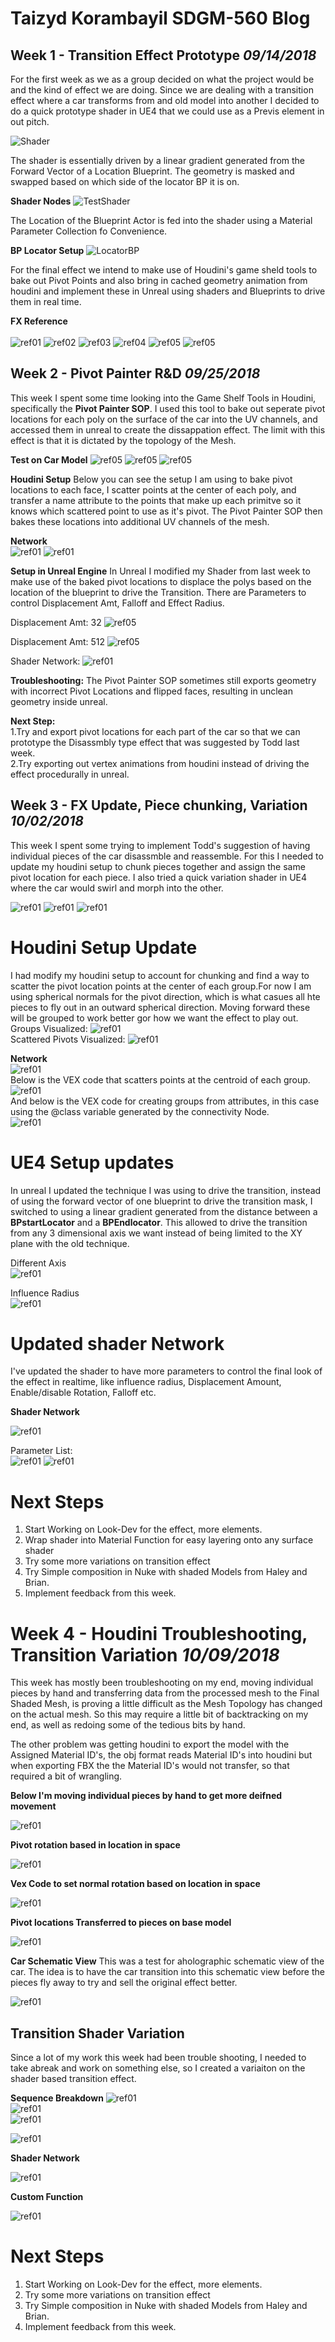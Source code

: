 

# Taizyd Korambayil SDGM-560 Blog
## Week 1 - Transition Effect Prototype _09/14/2018_

For the first week as we as a group decided on what the project would be and the kind of effect we are doing. Since we are dealing with 
a transition effect where a car transforms from and old model into another I decided to do a quick prototype shader in UE4 that we could use as a Previs element in out pitch.

![Shader](img/ShaderTest.gif)

The shader is essentially driven by a linear gradient generated from the Forward Vector of a Location Blueprint. The geometry is masked and swapped based on which side of the locator BP it is on.

**Shader Nodes**
![TestShader](img/prototypeshader.png)

The Location of the Blueprint Actor is fed into the shader using a Material Parameter Collection fo Convenience.

**BP Locator Setup**
![LocatorBP](img/locatorBP.png)

For the final effect we intend to make use of Houdini's game sheld tools to bake out Pivot Points and also bring in cached geometry animation from houdini and implement these in Unreal using shaders and Blueprints to drive them in real time.

**FX Reference** <BR>            
![ref01](img/fxref_01.gif) 
![ref02](img/fxref_02.gif)
![ref03](img/fxref_03.gif) 
![ref04](img/fxref_04.gif)
![ref05](img/fxref_05.gif) 
![ref05](img/fxref_06.gif)
  
## Week 2 - Pivot Painter R&D _09/25/2018_

This week I spent some time looking into the Game Shelf Tools in Houdini, specifically the **Pivot Painter SOP**. I used this tool to bake out seperate pivot locations for each poly on the surface of the car into the UV channels, and accessed them in unreal to create the dissappation effect. The limit with this effect is that it is dictated by the topology of the Mesh.

**Test on Car Model**
![ref05](img/cartest06.gif)
![ref05](img/cartest04.gif)
![ref05](img/cartest03.gif)

**Houdini Setup**
Below you can see the setup I am using to bake pivot locations to each face, I scatter points at the center of each poly, and transfer a name attribute to the points that make up each primitve so it knows which scattered point to use as it's pivot. The Pivot Painter SOP then bakes these locations into additional UV channels of the mesh.

**Network**<BR>
![ref01](img/pivotpainter_network.png)
![ref01](img/pivotpainter.png)

**Setup in Unreal Engine**
In Unreal I modified my Shader from last week to make use of the baked pivot locations to displace the polys based on the location of the blueprint to drive the Transition. There are Parameters to control Displacement Amt, Falloff and Effect Radius.<BR>

Displacement Amt: 32
![ref05](img/robertotopighead_02.gif)

Displacement Amt: 512
![ref05](img/robertotopighead.gif) 

Shader Network:
![ref01](img/pivotpaintershader.png)

**Troubleshooting:**
The Pivot Painter SOP sometimes still exports geometry with incorrect Pivot Locations and flipped faces, resulting in unclean geometry inside unreal.

**Next Step:**<BR>
1.Try and export pivot locations for each part of the car so that we can prototype the Disassmbly type effect that was suggested by Todd last week.<BR>
2.Try exporting out vertex animations from houdini instead of driving the effect procedurally in unreal.

## Week 3 - FX Update, Piece chunking, Variation _10/02/2018_

This week I spent some trying to implement Todd's suggestion of having individual pieces of the car disassmble and reassemble. For this I needed to update my houdini setup to chunk pieces together and assign the same pivot location for each piece. I also tried a quick variation shader in UE4 where the car would swirl and morph into the other.

![ref01](img/Render_V1.gif)
![ref01](img/Render_V2.gif)
![ref01](img/Render_V3.gif)

# Houdini Setup Update
I had modify my houdini setup to account for chunking and find a way to scatter the pivot location points at the center of each group.For now I am using spherical normals for the pivot direction, which is what casues all hte pieces to fly out in an outward spherical direction. Moving forward these will be grouped to work better gor how we want the effect to play out.
Groups Visualized:
![ref01](img/groupsvisualized.png)
<BR>Scattered Pivots Visualized:
![ref01](img/pivotpointsvisualized.png)

**Network**<BR>
![ref01](img/updatedhoudininetwork.png)
<BR>Below is the VEX code that scatters points at the centroid of each group.
![ref01](img/centroidvex.png)
<BR>And below is the VEX code for creating groups from attributes, in this case using the @class variable generated by the connectivity Node.<BR>
![ref01](img/groupsfromattributes.png)
  
# UE4 Setup updates

In unreal I updated the technique I was using to drive the transition, instead of using the forward vector of one blueprint to drive the transition mask, I switched to using a linear gradient generated from the distance between a **BPstartLocator** and a **BPEndlocator**. This allowed to drive the transition from any 3 dimensional axis we want instead of being limited to the XY plane with the old technique.

Different Axis<BR>
![ref01](img/axis_01.gif)

Influence Radius<BR>
![ref01](img/influenceradius.gif)
  
# Updated shader Network

I've updated the shader to have more parameters to control the final look of the effect in realtime, like influence radius, Displacement Amount, Enable/disable Rotation, Falloff etc.

**Shader Network**

![ref01](img/shaderupdate.png)

Parameter List:<BR>
![ref01](img/parameterlist.png)
![ref01](img/parameterlist2.png)

# Next Steps
1. Start Working on Look-Dev for the effect, more elements.
2. Wrap shader into Material Function for easy layering onto any surface shader
3. Try some more variations on transition effect
4. Try Simple composition in Nuke with shaded Models from Haley and Brian.
5. Implement feedback from this week.

# Week 4 - Houdini Troubleshooting, Transition Variation _10/09/2018_

This week has mostly been troubleshooting on my end, moving individual pieces by hand and transferring data from the processed mesh to the Final Shaded Mesh, is proving a little difficult as the Mesh Topology has changed on the actual mesh. So this may require a little bit of backtracking on my end, as well as redoing some of the tedious bits by hand.

The other problem was getting houdini to export the model with the Assigned Material ID's, the obj format reads Material ID's into houdini but when exporting FBX the the Material ID's would not transfer, so that required a bit of wrangling.

**Below I'm moving individual pieces by hand to get more deifned movement**<BR>

![ref01](img/seperatepieces.png)<BR>

**Pivot rotation based in location in space**<BR>

![ref01](img/explodedpiecenormal.png)<BR>

**Vex Code to set normal rotation based on location in space**

![ref01](img/setnormalsbasedonlocationinspace.png)<BR>
  
**Pivot locations Transferred to pieces on base model**

![ref01](img/transferrednormalsfromexplodedmesh.png)<BR>
  
**Car Schematic View**
This was a test for aholographic schematic view of the car. The idea is to have the car transition into this schematic view before the pieces fly away to try and sell the original effect better.

![ref01](img/schematicview.gif)<BR>
  
## Transition Shader Variation

Since a lot of my work this week had been trouble shooting, I needed to take abreak and work on something else, so I created a variaiton on the shader based transition effect.

**Sequence Breakdown**
![ref01](img/shadergif1.gif)<BR>
![ref01](img/shadergif2.gif)<BR>
![ref01](img/shadergif3.gif)<BR>
  
![ref01](img/TeleportGif.gif)<BR>
  
**Shader Network**

![ref01](img/teleshader.png)<BR>

**Custom Function**

![ref01](img/matrixnoisefunction.png)<BR>
  
# Next Steps
1. Start Working on Look-Dev for the effect, more elements.
2. Try some more variations on transition effect
3. Try Simple composition in Nuke with shaded Models from Haley and Brian.
4. Implement feedback from this week.
  








 
